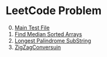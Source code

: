 # LeetCode Problem

0. [Main Test File](https://github.com/KsGin/LeetCode/blob/master/LeetCode/main.cpp)
1. [Find Median Sorted Arrays](https://github.com/KsGin/LeetCode/blob/master/LeetCode/FindMedianSortedArrays.cpp)
2. [Longest Palindrome SubString](https://github.com/KsGin/LeetCode/blob/master/LeetCode/LongestPalindrome.cpp)
2. [ZigZagConversuin](https://github.com/KsGin/LeetCode/blob/master/LeetCode/ZigZagConversion.cpp)

